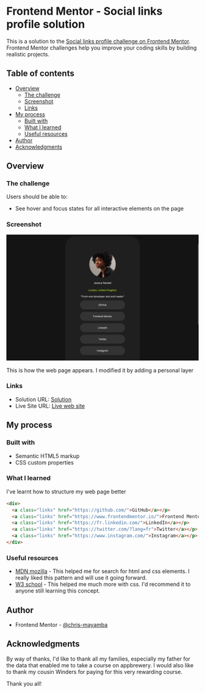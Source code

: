 # Frontend Mentor - Social links profile solution

This is a solution to the [Social links profile challenge on Frontend Mentor](https://www.frontendmentor.io/challenges/social-links-profile-UG32l9m6dQ). Frontend Mentor challenges help you improve your coding skills by building realistic projects. 

## Table of contents

- [Overview](#overview)
  - [The challenge](#the-challenge)
  - [Screenshot](#screenshot)
  - [Links](#links)
- [My process](#my-process)
  - [Built with](#built-with)
  - [What I learned](#what-i-learned)
  - [Useful resources](#useful-resources)
- [Author](#author)
- [Acknowledgments](#acknowledgments)

## Overview


### The challenge

Users should be able to:

- See hover and focus states for all interactive elements on the page

### Screenshot

![](./images/screenshot.png)

This is how the web page appears.
I modified it by adding a personal layer

### Links

- Solution URL: [Solution](https://www.frontendmentor.io/solutions/web-page-created-without-css-grid-and-flexbox-gCTY3EF6a1)
- Live Site URL: [Live web site](https://social-links-profile-main-seven-silk.vercel.app/)

## My process

### Built with

- Semantic HTML5 markup
- CSS custom properties


### What I learned

I've learnt how to structure my web page better

```html
<div>
  <a class="links" href="https://github.com/">GitHub</a></p>       
  <a class="links" href="https://www.frontendmentor.io/">Frontend Mentor</a></p>
  <a class="links" href="https://fr.linkedin.com/">LinkedIn</a></p>
  <a class="links" href="https://twitter.com/?lang=fr">Twitter</a></p>
  <a class="links" href="https://www.instagram.com/">Instagram</a></p>      
</div>
```


### Useful resources

- [MDN mozilla](https://developer.mozilla.org/en-US/) - This helped me for search for html and css elements. I really liked this pattern and will use it going forward.
- [W3 school](https://www.w3schools.com/) - This helped me much more with css. I'd recommend it to anyone still learning this concept.



## Author

- Frontend Mentor - [@chris-mayamba](https://www.frontendmentor.io/profile/chris-mayamba)


## Acknowledgments

By way of thanks, I'd like to thank all my families, especially my father for the data that enabled me to take a course on appbrewery. I would also like to thank my cousin Winders for paying for this very rewarding course.

Thank you all!

